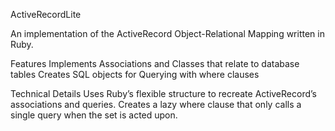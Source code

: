 ActiveRecordLite

An implementation of the ActiveRecord Object-Relational Mapping written in Ruby.

Features
Implements Associations and Classes that relate to database tables
Creates SQL objects for Querying with where clauses


Technical Details
Uses Ruby’s flexible structure to recreate ActiveRecord’s associations and queries.
Creates a lazy where clause that only calls a single query when the set is acted upon.
